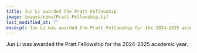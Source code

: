 ```yaml
---
title: Jun Li awarded the Pratt Fellowship
image: images/news/Pratt-Fellowship.tif
last_modified_at: ""
excerpt: Jun Li was awarded the Pratt Fellowship for the 2024-2025 academic year. Congratulations!
---
```


Jun Li was awarded the Pratt Fellowship for the 2024-2025 academic year.

